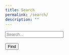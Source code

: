 ```yaml
---
title: Search
permalink: /search/
description: ""
---
```

<form id="form" role="search">
      <input type="search" id="query" name="q"
       placeholder="Search..."
       aria-label="Search through site content"><br><br>
      <button>Find</button>
    </form>